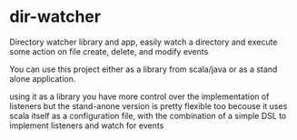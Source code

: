 dir-watcher
===========

Directory watcher library and app, easily watch a directory and execute some action on file create, delete, and modify events

You can use this project either as a library from scala/java or as a stand alone application.

using it as a library you have more control over the implementation
of listeners but the stand-anone version is pretty flexible too
becouse it uses scala itself as a configuration file, with the combination 
of a simple DSL to implement listeners and watch for events